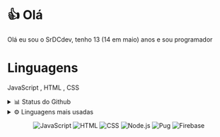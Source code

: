 # 👍 Olá  
Olá eu sou o SrDCdev, tenho 13 (14 em maio) anos e sou programador
# Linguagens
JavaScript , HTML , CSS 

<details>
  <summary>📊 Status do Github </summary>

  <img align="left" alt="Status do Github" src="https://github-readme-stats.codestackr.vercel.app/api?username=SrDCdev&count_private=true&show_icons=true&theme=compact" />

</details> 

<details>
  <summary>⚙️ Linguagens mais usadas </summary>

  <img src="https://github-readme-stats-lake-nine.vercel.app/api/top-langs/?username=SrDCdev&theme=dracula&layout=compact" />

</details> 
<div align=center>

![JavaScript](https://img.shields.io/badge/-JavaScript-000000?style=for-the-badge&logo=javascript)
![HTML](https://img.shields.io/badge/-HTML5-000000?style=for-the-badge&logo=HTML)
![CSS](https://img.shields.io/badge/-CSS3-000000?style=for-the-badge&logo=CSS3&logoColor=3799d6)
![Node.js](https://img.shields.io/badge/-Node.js-000000?style=for-the-badge&logo=node.js&logoColor=339933)
![Pug](https://img.shields.io/badge/-Pug-000000?style=for-the-badge&logo=pug&logoColor=f74b00)
![Firebase](https://img.shields.io/badge/Firebase-F6820D.svg?&style=for-the-badge&logo=firebase&logoColor=white)
</div>
